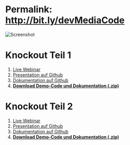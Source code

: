 # Permalink: http://bit.ly/devMediaCode
![Screenshot](https://raw.github.com/JohannesHoppe/DeveloperMediaDemo/master/screenshot.png)


# Knockout Teil 1

1. [Live Webinar](http://developer-media.de/portfolioentry/webinar-knockout-js-fur-net-entwickler-1/)
2. [Presentation auf Github](http://johanneshoppe.github.io/DeveloperMediaSlides/)
3. [Dokumentation auf Github](https://github.com/JohannesHoppe/DeveloperMediaDemo/blob/master/Documentation/01.%20Knockout%20Webinar.md)  
4. __[Download Demo-Code und Dokumentation (.zip)](http://dl.bintray.com/johanneshoppe/DeveloperMediaDemo/DeveloperMediaWebinar_Knockout_Teil1.zip?direct)__ 

# Knockout Teil 2

1. [Live Webinar](http://developer-media.de/portfolioentry/webinar-knockout-js-fur-net-entwickler-2/)
2. [Presentation auf Github](http://johanneshoppe.github.io/DeveloperMediaSlides/)
3. [Dokumentation auf Github](https://github.com/JohannesHoppe/DeveloperMediaDemo/blob/master/Documentation/02.%20Knockout%20Webinar.md)  
4. __[Download Demo-Code und Dokumentation (.zip)](http://dl.bintray.com/johanneshoppe/DeveloperMediaDemo/DeveloperMediaWebinar_Knockout_Teil2.zip?direct)__ 


 
  
  
  
